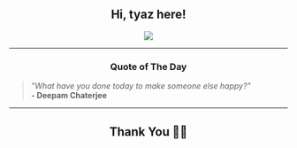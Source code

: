 <h2 align="center"> Hi, tyaz here!</h2>

<p align="center">
<a href="https://github.com/tyazx" alt="github streak"><img src="https://dvst-streak.herokuapp.com/?user=tyazx&theme=tokyonight&fire=DD472C"></a>
</p>

<hr>
<h3 align="center">Quote of The Day</h3>
<p align="center">
<blockquote>
<i>"What have you done today to make someone else happy?"</i>
<br>
<b>- Deepam Chaterjee</b>
</blockquote>
</p>


<hr>
<h2 align="center">Thank You 🙏🏼</h2>
